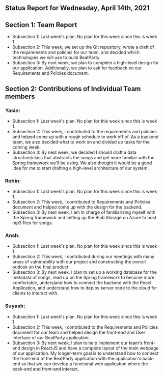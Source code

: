## Status Report for Wednesday, April 14th, 2021

## Section 1: Team Report

* Subsection 1: Last week's plan. No plan for this week since this is week 1.
* Subsection 2: This week, we set up the Git repository, wrote a draft of the requirements and policies for our team, 
                and decided which technologies we will use to build BeatParty.
* Subsection 3: By next week, we plan to complete a high-level design for our application. Additionally, we plan to ask for feedback on our Requirements and Policies document.

## Section 2: Contributions of Individual Team members

### Yasin:
* Subsection 1: Last week's plan. No plan for this week since this is week 1.
* Subsection 2: This week, I contributed to the requirements and policies and helped come up with a rough schedule to work off of.
                As a backend team, we also decided what to work on and divided up tasks for the coming week.
* Subsection 3: By next week, we decided I should draft a data structure/class that abstracts the songs and get more familiar with the Spring framework
                we'll be using. We also thought it would be a good idea for me to start drafting a high-level architecture of our system.
                
### Rohin:
* Subsection 1: Last week's plan. No plan for this week since this is week 1.
* Subsection 2: This week, I contributed to Requirements and Policies document and helped come up with the design for the backend.
* Subsection 3: By next week, I am in charge of familiarizing myself with the Spring framework and setting up the Blob Storage on Azure to host mp3 files for songs.

### Ansh:
* Subsection 1: Last week's plan. No plan for this week since this is week 1.
* Subsection 2: This week, I contributed during our meetings with many areas of vulnerability with our project and constructing the overall outlook on the final product.
* Subsection 3: By next week, I plan to set up a working database for the metadata of songs, read up on the Spring framework to become more comfortable, understand how to connect the backend with the React Application, and understand how to deploy server code to the cloud for clients to interact with.

### Suyash:
* Subsection 1: Last week's plan. No plan for this week since this is week 1.
* Subsection 2: This week, I contributed to the Requirements and Policies document for our team and helped design the front-end and User Interface of our BeatParty application.
* Subsection 3: By next week, I plan to help implement our team's front-end design in ReactJS and have a complete layout of the main webpage of our application. My longer-term goal is to understand how to connect the front-end of the BeatParty application with the application's back-end so that we can develop a functional web application where the back-end and front-end interact.
